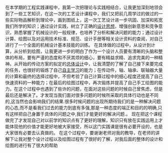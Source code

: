 ​	在本学期的工程实践课程中，我第一次把理论与实践相结合，让我更加深刻地领会到了一些工艺知识，在这一次的工艺设计课程中，我们又把前几周学过的做过的一些实际物品解析到理论中，画到图纸上，这一次工艺设计进一步巩固、加深和拓宽我们所学的知识；通过设计实践，树立了正确的[设计思想](https://www.baidu.com/s?wd=%E8%AE%BE%E8%AE%A1%E6%80%9D%E6%83%B3&tn=SE_PcZhidaonwhc_ngpagmjz&rsv_dl=gh_pc_zhidao)，增强创新意思和竞争意识，熟悉掌握了机械设计的一般规律，也培养了分析和解决问题的能力；通过设计计算、绘图以及对运用技术标准、规范、设计手册等相关设计资料的查阅，对自己进行了一个全面的机械设计基本技能的训练。  在具体做的过程中，从设计到计算，从分析到绘图，让我更进一步的明白了作为一个设计人员要有清晰的头脑和整体的布局，要有严谨的态度和不厌其烦的细心，要有精益求精、追求完美的一种精神。从开始的传动方案的拟定的[总体设计](https://www.baidu.com/s?wd=%E6%80%BB%E4%BD%93%E8%AE%BE%E8%AE%A1&tn=SE_PcZhidaonwhc_ngpagmjz&rsv_dl=gh_pc_zhidao)中，让我清楚的了解了自己接下来要完成的任务，也很好的锻炼了自己[自主学习](https://www.baidu.com/s?wd=%E8%87%AA%E4%B8%BB%E5%AD%A6%E4%B9%A0&tn=SE_PcZhidaonwhc_ngpagmjz&rsv_dl=gh_pc_zhidao)的能力；在传动件，轴、轴承、联轴器大量的计算和最终的选择过程中，不但考验了自己计算过程中的细心程度还提高了自己快速资料的一种能力；在最后的绘图过程中，再次锻炼并提高了自己手工绘图的能力。在这个过程中也遇到了些许的问题，在面对这些问题的时候自己曾焦虑，但是最后还是解决了。才发现当我们面对很多问题的时候所采取的具体行动也是不同的,这当然也会影响我们的结果.很多时候问题的出现所期待我们的是一种解决问题的心态,而不是看我们过去的能力到底有多强,那是一种态度的端正和目的的明确,只有这样把自己身置于具体的问题之中,我们才能更好的解决问题.。 现在把这个课程做完了才发现自己对以前学的知识点有了更好的理解，知识只有放在实践运用上才能体现他的价值才能更好地被大家接受，所以这门实践课是很有必要开设的，也是大家很有必要去认真做的。 在这个过程中，要谢谢老师对我的教导，在老师的讲解下让我对整个设计过程以及绘图过程有了很好的了解，对我后面的整体的设计和绘图的进行有了很大的帮助